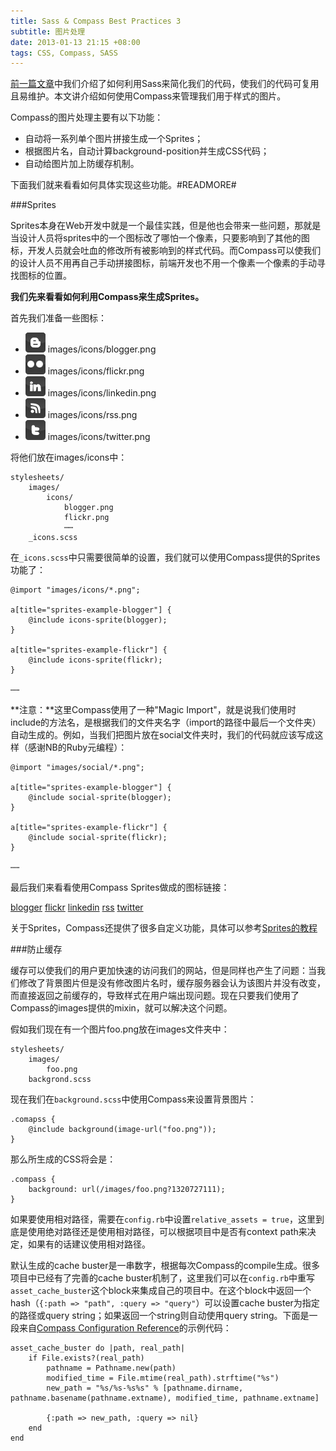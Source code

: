 ```yaml
---
title: Sass & Compass Best Practices 3
subtitle: 图片处理
date: 2013-01-13 21:15 +08:00
tags: CSS, Compass, SASS
---
```


[前一篇文章](/2013/01/09/sass_compass_best_practices_2.html)中我们介绍了如何利用Sass来简化我们的代码，使我们的代码可复用且易维护。本文讲介绍如何使用Compass来管理我们用于样式的图片。

Compass的图片处理主要有以下功能：

* 自动将一系列单个图片拼接生成一个Sprites；
* 根据图片名，自动计算background-position并生成CSS代码；
* 自动给图片加上防缓存机制。

下面我们就来看看如何具体实现这些功能。#READMORE#

###Sprites

Sprites本身在Web开发中就是一个最佳实践，但是他也会带来一些问题，那就是当设计人员将sprites中的一个图标改了哪怕一个像素，只要影响到了其他的图标，开发人员就会吐血的修改所有被影响到的样式代码。而Compass可以使我们的设计人员不用再自己手动拼接图标，前端开发也不用一个像素一个像素的手动寻找图标的位置。

**我们先来看看如何利用Compass来生成Sprites。**

首先我们准备一些图标：

* ![blogger](../stylesheets/images/icons/blogger.png "blogger") images/icons/blogger.png
* ![flickr](../stylesheets/images/icons/flickr.png "flickr") images/icons/flickr.png
* ![linkedin](../stylesheets/images/icons/linkedin.png "linkedin") images/icons/linkedin.png
* ![rss](../stylesheets/images/icons/rss.png "rss") images/icons/rss.png
* ![twitter](../stylesheets/images/icons/twitter.png "twitter") images/icons/twitter.png

将他们放在images/icons中：

	stylesheets/
		images/
			icons/
				blogger.png
				flickr.png
				⋯⋯
		_icons.scss

在`_icons.scss`中只需要很简单的设置，我们就可以使用Compass提供的Sprites功能了：

	@import "images/icons/*.png";
	
	a[title="sprites-example-blogger"] {
		@include icons-sprite(blogger);
	}

	a[title="sprites-example-flickr"] {
		@include icons-sprite(flickr);
	}
	
	⋯⋯

**注意：**这里Compass使用了一种"Magic Import"，就是说我们使用时include的方法名，是根据我们的文件夹名字（import的路径中最后一个文件夹）自动生成的。例如，当我们把图片放在social文件夹时，我们的代码就应该写成这样（感谢NB的Ruby元编程）：

	@import "images/social/*.png";
	
	a[title="sprites-example-blogger"] {
		@include social-sprite(blogger);
	}

	a[title="sprites-example-flickr"] {
		@include social-sprite(flickr);
	}
	
	⋯⋯

最后我们来看看使用Compass Sprites做成的图标链接：

[blogger](http://www.zation.com "sprites-example-blogger")
[flickr](http://www.flickr.com "sprites-example-flickr")
[linkedin](http://www.linkedin.com "sprites-example-linkedin")
[rss](http://www.google.com/reader/ "sprites-example-rss")
[twitter](/feed.xml "sprites-example-twitter")

关于Sprites，Compass还提供了很多自定义功能，具体可以参考[Sprites的教程](http://compass-style.org/help/tutorials/spriting/)

###防止缓存

缓存可以使我们的用户更加快速的访问我们的网站，但是同样也产生了问题：当我们修改了背景图片但是没有修改图片名时，缓存服务器会认为该图片并没有改变，而直接返回之前缓存的，导致样式在用户端出现问题。现在只要我们使用了Compass的images提供的mixin，就可以解决这个问题。

假如我们现在有一个图片foo.png放在images文件夹中：

	stylesheets/
		images/
			foo.png
		backgrond.scss

现在我们在`background.scss`中使用Compass来设置背景图片：

	.comapss {
		@include background(image-url("foo.png"));
	}

那么所生成的CSS将会是：

	.compass {
		background: url(/images/foo.png?1320727111);
	}

如果要使用相对路径，需要在`config.rb`中设置`relative_assets = true`，这里到底是使用绝对路径还是使用相对路径，可以根据项目中是否有context path来决定，如果有的话建议使用相对路径。

默认生成的cache buster是一串数字，根据每次Compass的compile生成。很多项目中已经有了完善的cache buster机制了，这里我们可以在`config.rb`中重写`asset_cache_buster`这个block来集成自己的项目中。在这个block中返回一个hash（`{:path => "path", :query => "query"`）可以设置cache buster为指定的路径或query string；如果返回一个string则自动使用query string。下面是一段来自[Compass Configuration Reference](http://compass-style.org/help/tutorials/configuration-reference/)的示例代码：

	asset_cache_buster do |path, real_path|
		if File.exists?(real_path)
			pathname = Pathname.new(path)
			modified_time = File.mtime(real_path).strftime("%s")
			new_path = "%s/%s-%s%s" % [pathname.dirname, pathname.basename(pathname.extname), modified_time, pathname.extname]

			{:path => new_path, :query => nil}
		end
	end
